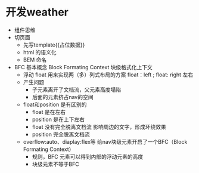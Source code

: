 # 开发weather

- 组件思维
- 切页面
  - 先写template{{占位数据}}
  - html 的语义化
  - BEM 命名
- BFC 基本概念 
  Block Formating Context 块级格式化上下文
  - 浮动 float 用来实现两（多）列式布局的方案
    float：left ; float: right 左右
  - 产生问题
    - 子元素离开了文档流，父元素高度塌陷
    - 后面的元素挤占nav的空间
  - float和position 是有区别的
      - float 是在左右
      - position 是在上下左右
      - float 没有完全脱离文档流  影响周边的文字，形成环绕效果
      - position 完全脱离文档流 
  - overflow:auto、diaplay:flex等 给nav块级元素开启了一个BFC（Block Formating Context）
    - 规则，BFC 元素可以得到内部的浮动元素的高度
    - 块级元素不等于BFC